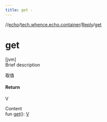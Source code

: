 ```yaml
---
title: get -
---
```

//[echo](../../index.md)/[tech.whence.echo.container](../index.md)/[Reply](index.md)/[get](get.md)



# get  
[jvm]  
Brief description  


取值



#### Return  


V

  
Content  
fun [get](get.md)(): [V](index.md)  



